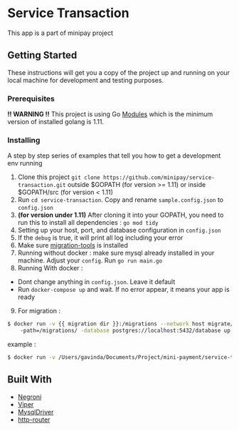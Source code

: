 # Service Transaction

This app is a part of minipay project

## Getting Started

These instructions will get you a copy of the project up and running on your local machine for development and testing purposes.

### Prerequisites

**!! WARNING !!** This project is using Go [Modules](https://blog.golang.org/using-go-modules) which is the minimum version of installed golang is 1.11. 

### Installing

A step by step series of examples that tell you how to get a development env running
1. Clone this project `git clone https://github.com/minipay/service-transaction.git` outside $GOPATH (for version >= 1.11) or inside $GOPATH/src (for version < 1.11)
2. Run `cd service-transaction`. Copy and rename `sample.config.json` to `config.json` 
3. **(for version under 1.11)** After cloning it into your GOPATH, you need to run this to install all dependencies :
`go mod tidy`
4. Setting up your host, port, and database configuration in `config.json`
5. If the `debug` is true, it will print all log including your error
6. Make sure [migration-tools](https://github.com/golang-migrate/migrate) is installed
7. Running without docker : make sure mysql already installed in your machine. Adjust your `config`. Run `go run main.go`
8. Running With docker : </br>
- Dont change anything in `config.json`. Leave it default </br>
- Run `docker-compose up` and wait. If no error appear, it means your app is ready </br>
9. For migration :
```bash
$ docker run -v {{ migration dir }}:/migrations --network host migrate/migrate
    -path=/migrations/ -database postgres://localhost:5432/database up 2
```
example : </br>
```bash
$ docker run -v /Users/gavinda/Documents/Project/mini-payment/service-transaction/migrations:/migrations --network host migrate/migrate -path=/migrations/ -database "mysql://user:password@tcp(localhost:3307)/pay_transaction" up
```


## Built With

* [Negroni](https://github.com/urfave/negroni)
* [Viper](https://github.com/spf13/viper)
* [MysqlDriver](https://github.com/go-sql-driver/mysql)
* [http-router](https://github.com/julienschmidt/httprouter)